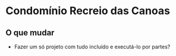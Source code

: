 # Condomínio Recreio das Canoas
  
## O que mudar

- Fazer um só projeto com tudo incluído e executá-lo por partes?